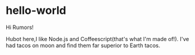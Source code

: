 # hello-world

Hi Rumors!

Hubot here,I like Node.js and Coffeescript(that's what I'm made of!).
I've had tacos on moon and find them far superior to Earth tacos.
